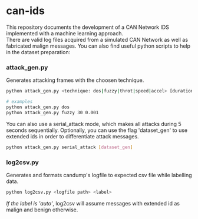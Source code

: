 # can-ids
This repository documents the development of a CAN Network IDS implemented with a machine learning approach. \
There are valid log files acquired from a simulated CAN Network as well as fabricated malign messages. You can also find useful python scripts to help in the dataset preparation:
### attack_gen.py
Generates attacking frames with the choosen technique.
```bash
python attack_gen.py <technique: dos|fuzzy|throt|speed|accel> [duration (in seconds)] [interval (in seconds)]

# examples
python attack_gen.py dos
python attack_gen.py fuzzy 30 0.001
```
You can also use a serial_attack mode, which makes all attacks during 5 seconds sequentially. Optionally, you can use the flag 'dataset_gen' to use extended ids in order to differentiate attack messages.
```bash
python attack_gen.py serial_attack [dataset_gen]
```

### log2csv.py
Generates and formats candump's logfile to expected csv file while labelling data.
```bash
python log2csv.py <logfile path> <label>
```
*If the label is 'auto'*, log2csv will assume messages with extended id as malign and benign otherwise.